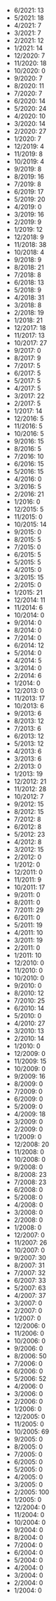 *  6/2021: 13
*  5/2021: 18
*  4/2021: 7
*  3/2021: 7
*  2/2021: 12
*  1/2021: 14
*  12/2020: 7
*  11/2020: 18
*  10/2020: 0
*  9/2020: 7
*  8/2020: 11
*  7/2020: 7
*  6/2020: 14
*  5/2020: 24
*  4/2020: 10
*  3/2020: 14
*  2/2020: 27
*  1/2020: 7
*  12/2019: 4
*  11/2019: 8
*  10/2019: 4
*  9/2019: 8
*  8/2019: 16
*  7/2019: 8
*  6/2019: 17
*  5/2019: 20
*  4/2019: 0
*  3/2019: 16
*  2/2019: 9
*  1/2019: 12
*  12/2018: 9
*  11/2018: 38
*  10/2018: 4
*  9/2018: 9
*  8/2018: 21
*  7/2018: 8
*  6/2018: 13
*  5/2018: 9
*  4/2018: 31
*  3/2018: 8
*  2/2018: 19
*  1/2018: 21
*  12/2017: 18
*  11/2017: 13
*  10/2017: 27
*  9/2017: 0
*  8/2017: 9
*  7/2017: 5
*  6/2017: 5
*  5/2017: 5
*  4/2017: 5
*  3/2017: 22
*  2/2017: 5
*  1/2017: 14
*  12/2016: 5
*  11/2016: 5
*  10/2016: 5
*  9/2016: 15
*  8/2016: 5
*  7/2016: 10
*  6/2016: 15
*  5/2016: 15
*  4/2016: 0
*  3/2016: 5
*  2/2016: 21
*  1/2016: 0
*  12/2015: 5
*  11/2015: 0
*  10/2015: 14
*  9/2015: 0
*  8/2015: 5
*  7/2015: 0
*  6/2015: 5
*  5/2015: 5
*  4/2015: 0
*  3/2015: 15
*  2/2015: 0
*  1/2015: 21
*  12/2014: 11
*  11/2014: 6
*  10/2014: 0
*  9/2014: 0
*  8/2014: 0
*  7/2014: 0
*  6/2014: 12
*  5/2014: 0
*  4/2014: 5
*  3/2014: 0
*  2/2014: 6
*  1/2014: 0
*  12/2013: 0
*  11/2013: 17
*  10/2013: 6
*  9/2013: 6
*  8/2013: 12
*  7/2013: 6
*  6/2013: 12
*  5/2013: 12
*  4/2013: 6
*  3/2013: 6
*  2/2013: 0
*  1/2013: 19
*  12/2012: 21
*  11/2012: 28
*  10/2012: 7
*  9/2012: 15
*  8/2012: 15
*  7/2012: 8
*  6/2012: 8
*  5/2012: 23
*  4/2012: 8
*  3/2012: 15
*  2/2012: 0
*  1/2012: 0
*  12/2011: 0
*  11/2011: 9
*  10/2011: 17
*  9/2011: 0
*  8/2011: 0
*  7/2011: 29
*  6/2011: 0
*  5/2011: 19
*  4/2011: 10
*  3/2011: 19
*  2/2011: 0
*  1/2011: 10
*  12/2010: 0
*  11/2010: 0
*  10/2010: 0
*  9/2010: 0
*  8/2010: 12
*  7/2010: 25
*  6/2010: 14
*  5/2010: 0
*  4/2010: 27
*  3/2010: 13
*  2/2010: 14
*  1/2010: 0
*  12/2009: 0
*  11/2009: 15
*  10/2009: 0
*  9/2009: 16
*  8/2009: 0
*  7/2009: 0
*  6/2009: 0
*  5/2009: 0
*  4/2009: 18
*  3/2009: 0
*  2/2009: 0
*  1/2009: 0
*  12/2008: 20
*  11/2008: 0
*  10/2008: 0
*  9/2008: 0
*  8/2008: 23
*  7/2008: 23
*  6/2008: 0
*  5/2008: 0
*  4/2008: 0
*  3/2008: 0
*  2/2008: 0
*  1/2008: 0
*  12/2007: 0
*  11/2007: 26
*  10/2007: 0
*  9/2007: 30
*  8/2007: 31
*  7/2007: 32
*  6/2007: 33
*  5/2007: 63
*  4/2007: 37
*  3/2007: 0
*  2/2007: 0
*  1/2007: 0
*  12/2006: 0
*  11/2006: 0
*  10/2006: 0
*  9/2006: 0
*  8/2006: 50
*  7/2006: 0
*  6/2006: 0
*  5/2006: 52
*  4/2006: 0
*  3/2006: 0
*  2/2006: 0
*  1/2006: 0
*  12/2005: 0
*  11/2005: 0
*  10/2005: 69
*  9/2005: 0
*  8/2005: 0
*  7/2005: 0
*  6/2005: 0
*  5/2005: 0
*  4/2005: 0
*  3/2005: 0
*  2/2005: 100
*  1/2005: 0
*  12/2004: 0
*  11/2004: 0
*  10/2004: 0
*  9/2004: 0
*  8/2004: 0
*  7/2004: 0
*  6/2004: 0
*  5/2004: 0
*  4/2004: 0
*  3/2004: 0
*  2/2004: 0
*  1/2004: 0